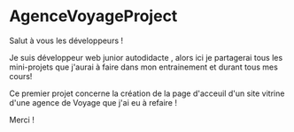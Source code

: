 # AgenceVoyageProject

Salut à vous les développeurs !

Je suis développeur web junior autodidacte , alors ici je partagerai tous les mini-projets que j'aurai à faire dans mon entrainement et durant tous mes cours!

Ce premier projet concerne la création de la page d'acceuil d'un site vitrine d'une agence de Voyage que j'ai eu à refaire !

Merci !
